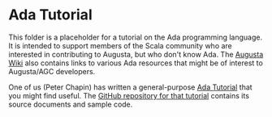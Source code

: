 
# Ada Tutorial

This folder is a placeholder for a tutorial on the Ada programming language. It is intended to
support members of the Scala community who are interested in contributing to Augusta, but who
don't know Ada. The [Augusta Wiki](https://github.com/pchapin/augusta/wiki) also contains links
to various Ada resources that might be of interest to Augusta/AGC developers.

One of us (Peter Chapin) has written a general-purpose [Ada
Tutorial](https://www.pchapin.org/Ada/AdaCrash.pdf) that you might find useful. The [GitHub
repository for that tutorial](https://github.com/pchapin/tutorialada) contains its source
documents and sample code.
